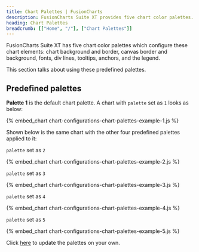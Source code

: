 ```yaml
---
title: Chart Palettes | FusionCharts
description: FusionCharts Suite XT provides five chart color palettes. Palette theme configures colors of these chart elements.
heading: Chart Palettes
breadcrumb: [["Home", "/"], ["Chart Palettes"]]
---
```


FusionCharts Suite XT has five chart color palettes which configure these chart elements: chart background and border, canvas border and background, fonts, div lines, tooltips, anchors, and the legend.

This section talks about using these predefined palettes.

## Predefined palettes

**Palette 1** is the default chart palette. A chart with `palette` set as `1` looks as below:

{% embed_chart chart-configurations-chart-palettes-example-1.js %}

Shown below is the same chart with the other four predefined palettes applied to it:

`palette` set as `2`

{% embed_chart chart-configurations-chart-palettes-example-2.js %}

`palette` set as `3`

{% embed_chart chart-configurations-chart-palettes-example-3.js %}

`palette` set as `4`

{% embed_chart chart-configurations-chart-palettes-example-4.js %}

`palette` set as `5`

{% embed_chart chart-configurations-chart-palettes-example-5.js %}

Click [here](http://jsfiddle.net/fusioncharts/umb4jjwp/) to update the palettes on your own.
